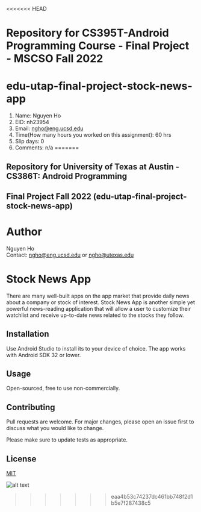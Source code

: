 <<<<<<< HEAD
# Repository for CS395T-Android Programming Course - Final Project - MSCSO Fall 2022

# edu-utap-final-project-stock-news-app

1. Name: Nguyen Ho
2. EID: nh23954
3. Email: ngho@eng.ucsd.edu
4. Time(How many hours you worked on this assignment): 60 hrs
5. Slip days: 0
6. Comments: n/a
=======
## Repository for University of Texas at Austin - CS386T: Android Programming 
## Final Project Fall 2022 (edu-utap-final-project-stock-news-app)

# Author
Nguyen Ho  
Contact: ngho@eng.ucsd.edu or ngho@utexas.edu

# Stock News App

There are many well-built apps on the app market that provide daily news about a company or stock of interest.
Stock News App is another simple yet powerful news-reading application that will allow a user to customize their 
watchlist and receive up-to-date news related to the stocks they follow.

## Installation

Use Android Studio to install its to your device of choice. The app works with Android SDK 32 or lower.

## Usage

Open-sourced, free to use non-commercially.

## Contributing

Pull requests are welcome. For major changes, please open an issue first
to discuss what you would like to change.

Please make sure to update tests as appropriate.

## License

[MIT](https://choosealicense.com/licenses/mit/)

![alt text](https://github.com/nguyenho51/edu-utap-final-project-stocknewsapp/blob/[branch]/image.jpg?raw=true)
>>>>>>> eaa4b53c74237dc461bb748f2d1b5e7f287438c5
